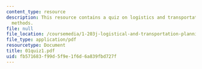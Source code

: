 ```yaml
---
content_type: resource
description: This resource contains a quiz on logistics and transportation planning
  methods.
file: null
file_location: /coursemedia/1-203j-logistical-and-transportation-planning-methods-fall-2006/fb571683f99d5f9e1f6d6a839fbd727f_01quiz1.pdf
file_type: application/pdf
resourcetype: Document
title: 01quiz1.pdf
uid: fb571683-f99d-5f9e-1f6d-6a839fbd727f
---
```

